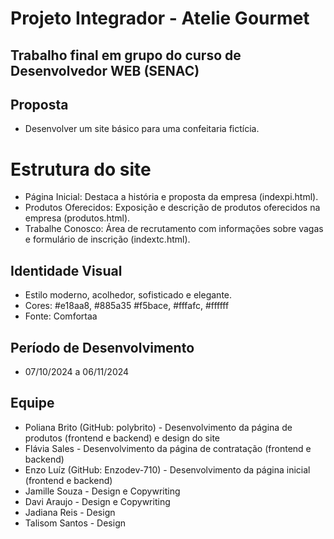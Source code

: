 # Projeto Integrador - Atelie Gourmet
## Trabalho final em grupo do curso de Desenvolvedor WEB (SENAC)

## Proposta
- Desenvolver um site básico para uma confeitaria fictícia.

# Estrutura do site
- Página Inicial: Destaca a história e proposta da empresa (indexpi.html).
- Produtos Oferecidos: Exposição e descrição de produtos oferecidos na empresa (produtos.html).
- Trabalhe Conosco: Área de recrutamento com informações sobre vagas e formulário de inscrição (indextc.html).

## Identidade Visual
- Estilo moderno, acolhedor, sofisticado e elegante.
- Cores: #e18aa8, #885a35 #f5bace, #fffafc, #ffffff
- Fonte: Comfortaa
 
## Período de Desenvolvimento
- 07/10/2024 a 06/11/2024

## Equipe
- Poliana Brito (GitHub: polybrito) - Desenvolvimento da página de produtos (frontend e backend) e design do site
- Flávia Sales - Desenvolvimento da página de contratação (frontend e backend)
- Enzo Luíz (GitHub: Enzodev-710) - Desenvolvimento da página inicial (frontend e backend)
- Jamille Souza - Design e Copywriting
- Davi Araujo - Design e Copywriting
- Jadiana Reis - Design
- Talisom Santos - Design
